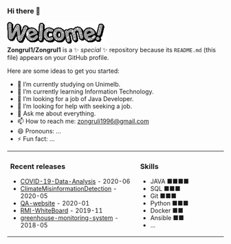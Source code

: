 ### Hi there 👋
<img src="https://github.com/Zongrul1/Zongrul1/blob/master/text.gif"></img>  
**Zongrul1/Zongrul1** is a ✨ _special_ ✨ repository because its `README.md` (this file) appears on your GitHub profile.

Here are some ideas to get you started:

- 🔭 I’m currently studying on Unimelb.
- 🌱 I’m currently learning Information Technology.
- 👯 I’m looking for a job of Java Developer.
- 🤔 I’m looking for help with seeking a job.
- 💬 Ask me about everything.
- 📫 How to reach me: zongruli1996@gmail.com
- 😄 Pronouns: ...
- ⚡ Fun fact: ...

<table>
<tr>
<td valign="top" width="60%">

### Recent releases
<!-- recent_releases starts -->
* [COVID-19-Data-Analysis](https://github.com/Zongrul1/COVID-19-Data-Analysis) - 2020-06
* [ClimateMisinformationDetection](https://github.com/Zongrul1/ClimateMisinformationDetection) - 2020-05
* [QA-website](https://github.com/Zongrul1/QA-website) - 2020-01
* [RMI-WhiteBoard](https://github.com/Zongrul1/RMI-WhiteBoard) - 2019-11
* [greenhouse-monitoring-system](https://github.com/Zongrul1/greenhouse-monitoring-system) - 2018-05
<!-- recent_releases ends -->
</td>
<td valign="top" width="50%">

### Skills
<!-- recent_releases starts -->
* JAVA      ■■■■
* SQL       ■■■
* Git       ■■■
* Python    ■■■
* Docker    ■■
* Ansible   ■■
* ...
<!-- recent_releases ends -->
</td>

</tr>
</table>

